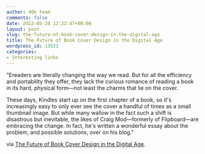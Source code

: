 ```yaml
---
author: 40k team
comments: false
date: 2012-05-28 12:22:47+00:00
layout: post
slug: the-future-of-book-cover-design-in-the-digital-age
title: The Future of Book Cover Design in the Digital Age
wordpress_id: 13522
categories:
- Interesting links
---
```


"Ereaders are literally changing the way we read. But for all the efficiency and portability they offer, they lack the curious romance of reading a book in its hard, physical form—not least the charms that lie on the cover.

These days, Kindles start up on the first chapter of a book, so it's increasingly easy to only ever see the cover a handful of times as a small thumbnail image. But while many wallow in the fact such a shift is disastrous but inevitable, the likes of Craig Mod—formerly of Flipboard—are embracing the change. In fact, he's written a wonderful essay about the problem, and possible solutions, over on his blog."

via [The Future of Book Cover Design in the Digital Age](http://gizmodo.com/5913723/the-future-of-book-cover-design-in-the-digital-age).
